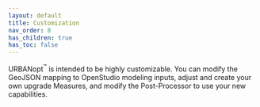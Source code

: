 ```yaml
---
layout: default
title: Customization
nav_order: 8
has_children: true
has_toc: false
---
```


URBANopt<sup>&trade;</sup> is intended to be highly customizable. You can modify the GeoJSON mapping to OpenStudio modeling inputs, adjust and create your own upgrade Measures, and modify the Post-Processor to use your new capabilities.
